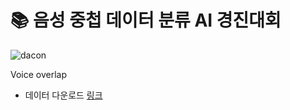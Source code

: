 # 📚 음성 중첩 데이터 분류 AI 경진대회

![dacon](https://github.com/Jihyun22/Jihyun22.github.io/blob/master/assets/images/dacon.png?raw=true)

Voice overlap

- 데이터 다운로드 [링크](https://bit.ly/2Z4eHXn)

